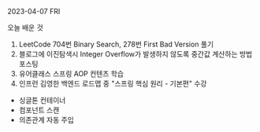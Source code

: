 2023-04-07 FRI

오늘 배운 것

  1. LeetCode 704번 Binary Search, 278번 First Bad Version 풀기
  2. 블로그에 이진탐색시 Integer Overflow가 발생하지 않도록 중간값 계산하는 방법 포스팅
  3. 유어클래스 스프링 AOP 컨텐츠 학습
  4. 인프런 김영한 백엔드 로드맵 중 "스프링 핵심 원리 - 기본편" 수강
  - 싱글톤 컨테이너
  - 컴포넌트 스캔
  - 의존관계 자동 주입
